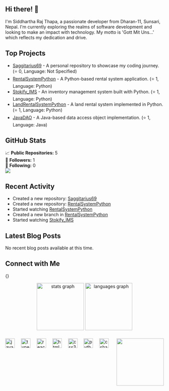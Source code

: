 ## Hi there! 👋

I'm Siddhartha Raj Thapa, a passionate developer from Dharan-11, Sunsari, Nepal. I'm currently exploring the realms of software development and looking to make an impact with technology. My motto is 'Gott Mit Uns...' which reflects my dedication and drive.


## Top Projects

- [Saggitarius69](https://github.com/Saggitarius69/Saggitarius69) - A personal repository to showcase my coding journey. (⭐ 0, Language: Not Specified)
- [RentalSystemPython](https://github.com/Saggitarius69/RentalSystemPython) - A Python-based rental system application. (⭐ 1, Language: Python)
- [Stokify_IMS](https://github.com/Saggitarius69/Stokify_IMS) - An inventory management system built with Python. (⭐ 1, Language: Python)
- [LandRentalSystemPython](https://github.com/Saggitarius69/LandRentalSystemPython) - A land rental system implemented in Python. (⭐ 1, Language: Python)
- [JavaDAO](https://github.com/Saggitarius69/JavaDAO) - A Java-based data access object implementation. (⭐ 1, Language: Java)

## GitHub Stats

📈 **Public Repositories:** 5  
👥 **Followers:** 1  
👤 **Following:** 0  
![](https://github-readme-stats.vercel.app/api?username=Saggitarius69&show_icons=true&theme=radical)

## Recent Activity

- Created a new repository: [Saggitarius69](https://github.com/Saggitarius69/Saggitarius69)
- Created a new repository: [RentalSystemPython](https://github.com/Saggitarius69/RentalSystemPython)
- Started watching [RentalSystemPython](https://github.com/Saggitarius69/RentalSystemPython)
- Created a new branch in [RentalSystemPython](https://github.com/Saggitarius69/RentalSystemPython)
- Started watching [Stokify_IMS](https://github.com/Saggitarius69/Stokify_IMS)

## Latest Blog Posts

No recent blog posts available at this time.

## Connect with Me

{}
<div align="center">
  <img src="https://github-readme-stats.vercel.app/api?username=mrjuice01&hide_title=false&hide_rank=false&show_icons=true&include_all_commits=true&count_private=true&disable_animations=false&theme=dracula&locale=en&hide_border=false" height="150" alt="stats graph"  />
  <img src="https://github-readme-stats.vercel.app/api/top-langs?username=mrjuice01&locale=en&hide_title=false&layout=compact&card_width=320&langs_count=5&theme=dracula&hide_border=false" height="150" alt="languages graph"  />
</div>

###

<img align="right" height="150" src="https://i.imgflip.com/65efzo.gif"  />

###

<div align="left">
  <img src="https://cdn.jsdelivr.net/gh/devicons/devicon/icons/javascript/javascript-original.svg" height="30" alt="javascript logo"  />
  <img width="12" />
  <img src="https://cdn.jsdelivr.net/gh/devicons/devicon/icons/typescript/typescript-original.svg" height="30" alt="typescript logo"  />
  <img width="12" />
  <img src="https://cdn.jsdelivr.net/gh/devicons/devicon/icons/react/react-original.svg" height="30" alt="react logo"  />
  <img width="12" />
  <img src="https://cdn.jsdelivr.net/gh/devicons/devicon/icons/html5/html5-original.svg" height="30" alt="html5 logo"  />
  <img width="12" />
  <img src="https://cdn.jsdelivr.net/gh/devicons/devicon/icons/css3/css3-original.svg" height="30" alt="css3 logo"  />
  <img width="12" />
  <img src="https://cdn.jsdelivr.net/gh/devicons/devicon/icons/python/python-original.svg" height="30" alt="python logo"  />
  <img width="12" />
  <img src="https://cdn.jsdelivr.net/gh/devicons/devicon/icons/csharp/csharp-original.svg" height="30" alt="csharp logo"  />
</div>

###

###
